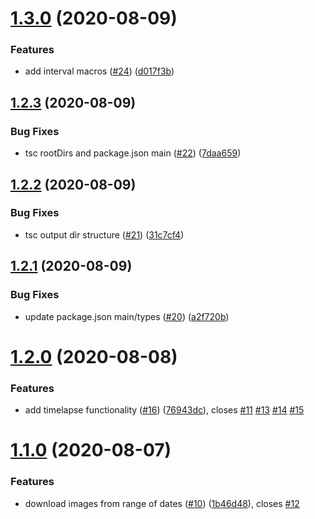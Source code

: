 # [1.3.0](https://github.com/rpidanny/hima.js/compare/v1.2.3...v1.3.0) (2020-08-09)


### Features

* add interval macros ([#24](https://github.com/rpidanny/hima.js/issues/24)) ([d017f3b](https://github.com/rpidanny/hima.js/commit/d017f3be93f5d573c76492d514fa25e0fa3ee2ac))

## [1.2.3](https://github.com/rpidanny/hima.js/compare/v1.2.2...v1.2.3) (2020-08-09)


### Bug Fixes

* tsc rootDirs and package.json main ([#22](https://github.com/rpidanny/hima.js/issues/22)) ([7daa659](https://github.com/rpidanny/hima.js/commit/7daa659e45a6392b8f99f2737a6054c648169c87))

## [1.2.2](https://github.com/rpidanny/hima.js/compare/v1.2.1...v1.2.2) (2020-08-09)


### Bug Fixes

* tsc output dir structure ([#21](https://github.com/rpidanny/hima.js/issues/21)) ([31c7cf4](https://github.com/rpidanny/hima.js/commit/31c7cf49c55ef191a694ab2667792b5a76d3d99c))

## [1.2.1](https://github.com/rpidanny/hima.js/compare/v1.2.0...v1.2.1) (2020-08-09)


### Bug Fixes

* update package.json main/types ([#20](https://github.com/rpidanny/hima.js/issues/20)) ([a2f720b](https://github.com/rpidanny/hima.js/commit/a2f720bd6681cae5676f9aee71efefd79c539d0b))

# [1.2.0](https://github.com/rpidanny/hima.js/compare/v1.1.0...v1.2.0) (2020-08-08)


### Features

* add timelapse functionality ([#16](https://github.com/rpidanny/hima.js/issues/16)) ([76943dc](https://github.com/rpidanny/hima.js/commit/76943dc4a7e63b9273ac72e83123a1faa055cb53)), closes [#11](https://github.com/rpidanny/hima.js/issues/11) [#13](https://github.com/rpidanny/hima.js/issues/13) [#14](https://github.com/rpidanny/hima.js/issues/14) [#15](https://github.com/rpidanny/hima.js/issues/15)

# [1.1.0](https://github.com/rpidanny/hima.js/compare/v1.0.0...v1.1.0) (2020-08-07)


### Features

* download images from range of dates ([#10](https://github.com/rpidanny/hima.js/issues/10)) ([1b46d48](https://github.com/rpidanny/hima.js/commit/1b46d4830ead6103180144cfea3ddaa688dd8499)), closes [#12](https://github.com/rpidanny/hima.js/issues/12)
